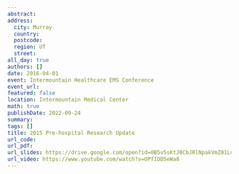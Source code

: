 ```yaml
---
abstract: 
address:
  city: Murray
  country:
  postcode: 
  region: UT
  street: 
all_day: true
authors: []
date: 2016-04-01
event: Intermountain Healthcare EMS Conference
event_url: 
featured: false
location: Intermountain Medical Center
math: true
publishDate: 2022-09-24
summary: 
tags: []
title: 2015 Pre-hospital Research Update
url_code: 
url_pdf: 
url_slides: https://drive.google.com/open?id=0B5v5sKtJ0CbJRlNpakVmZ01Ld2c
url_video: https://www.youtube.com/watch?v=OPfIDD5eWa8
---
```

